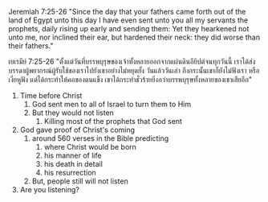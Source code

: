 Jeremiah 7:25-26 "Since the day that your fathers came forth out of the land of Egypt unto this day I have even sent unto you all my servants the prophets, daily rising up early and sending them: Yet they hearkened not unto me, nor inclined their ear, but hardened their neck: they did worse than their fathers."

เยเรมีย์ 7:25-26 "ตั้งแต่วันที่บรรพบุรุษของเจ้าทั้งหลายออกจากแผ่นดินอียิปต์จนทุกวันนี้ เราได้ส่งบรรดาผู้พยากรณ์ผู้รับใช้ของเราไปยังเขาอย่างไม่หยุดยั้ง วันแล้ววันเล่า ถึงกระนั้นเขาก็ยังไม่ฟังเรา หรือเงี่ยหูฟัง แต่ได้กระทำให้คอของตนแข็ง เขาได้กระทำชั่วร้ายยิ่งกว่าบรรพบุรุษทั้งหลายของเขาเสียอีก"

1. Time before Christ
	1. God sent men to all of Israel to turn them to Him
	2. But they would not listen
		1. Killing most of the prophets that God sent
2. God gave proof of Christ's coming
	1. around 560 verses in the Bible predicting 
		1. where Christ would be born
		2. his manner of life
		3. his death in detail
		4. his resurrection
	2. But, people still will not listen
3. Are you listening?